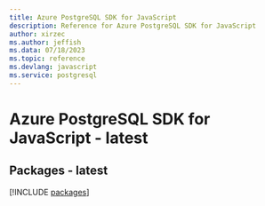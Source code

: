 ```yaml
---
title: Azure PostgreSQL SDK for JavaScript
description: Reference for Azure PostgreSQL SDK for JavaScript
author: xirzec
ms.author: jeffish
ms.data: 07/18/2023
ms.topic: reference
ms.devlang: javascript
ms.service: postgresql
---
```

# Azure PostgreSQL SDK for JavaScript - latest
## Packages - latest
[!INCLUDE [packages](postgresql-index.md)]